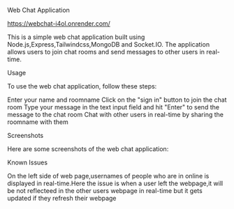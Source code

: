 Web Chat Application

https://webchat-i4ol.onrender.com/

This is a simple web chat application built using Node.js,Express,Tailwindcss,MongoDB and Socket.IO. The application allows users to join chat rooms and send messages to other users in real-time.



Usage

To use the web chat application, follow these steps:

Enter your name and roomname
Click on the "sign in" button to join the chat room
Type your message in the text input field and hit "Enter" to send the message to the chat room
Chat with other users in real-time by sharing the roomname with them


Screenshots

Here are some screenshots of the web chat application:


Known Issues

On the left side of web page,usernames of people who are in online is displayed in real-time.Here the issue is when a user left the webpage,it will be not reflecteed in the other users webpage in real-time but it gets updated if they refresh their webpage
